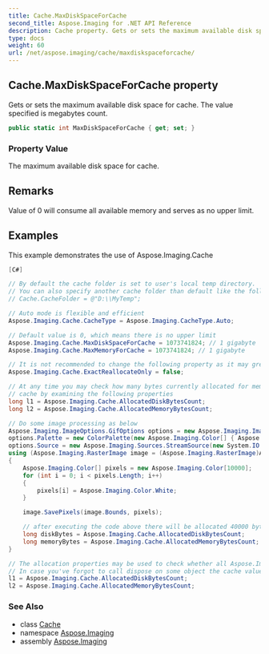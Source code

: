 ```yaml
---
title: Cache.MaxDiskSpaceForCache
second_title: Aspose.Imaging for .NET API Reference
description: Cache property. Gets or sets the maximum available disk space for cache. The value specified is megabytes count
type: docs
weight: 60
url: /net/aspose.imaging/cache/maxdiskspaceforcache/
---
```

## Cache.MaxDiskSpaceForCache property

Gets or sets the maximum available disk space for cache. The value specified is megabytes count.

```csharp
public static int MaxDiskSpaceForCache { get; set; }
```

### Property Value

The maximum available disk space for cache.

## Remarks

Value of 0 will consume all available memory and serves as no upper limit.

## Examples

This example demonstrates the use of Aspose.Imaging.Cache

```csharp
[C#]

// By default the cache folder is set to user's local temp directory.
// You can also specify another cache folder than default like the following:
// Cache.CacheFolder = @"D:\\MyTemp";

// Auto mode is flexible and efficient
Aspose.Imaging.Cache.CacheType = Aspose.Imaging.CacheType.Auto;

// Default value is 0, which means there is no upper limit
Aspose.Imaging.Cache.MaxDiskSpaceForCache = 1073741824; // 1 gigabyte
Aspose.Imaging.Cache.MaxMemoryForCache = 1073741824; // 1 gigabyte

// It is not recommended to change the following property as it may greatly affect the performance
Aspose.Imaging.Cache.ExactReallocateOnly = false;

// At any time you may check how many bytes currently allocated for memory or disk 
// cache by examining the following properties
long l1 = Aspose.Imaging.Cache.AllocatedDiskBytesCount;
long l2 = Aspose.Imaging.Cache.AllocatedMemoryBytesCount;

// Do some image processing as below
Aspose.Imaging.ImageOptions.GifOptions options = new Aspose.Imaging.ImageOptions.GifOptions();
options.Palette = new ColorPalette(new Aspose.Imaging.Color[] { Aspose.Imaging.Color.Red, Aspose.Imaging.Color.Blue, Aspose.Imaging.Color.Black, Aspose.Imaging.Color.White });
options.Source = new Aspose.Imaging.Sources.StreamSource(new System.IO.MemoryStream(), true);
using (Aspose.Imaging.RasterImage image = (Aspose.Imaging.RasterImage)Aspose.Imaging.Image.Create(options, 100, 100))
{
    Aspose.Imaging.Color[] pixels = new Aspose.Imaging.Color[10000];
    for (int i = 0; i < pixels.Length; i++)
    {
        pixels[i] = Aspose.Imaging.Color.White;
    }

    image.SavePixels(image.Bounds, pixels);

    // after executing the code above there will be allocated 40000 bytes in-memory.
    long diskBytes = Aspose.Imaging.Cache.AllocatedDiskBytesCount;
    long memoryBytes = Aspose.Imaging.Cache.AllocatedMemoryBytesCount;
}

// The allocation properties may be used to check whether all Aspose.Imaging objects were properly disposed.
// In case you've forgot to call dispose on some object the cache values will be different than 0.            
l1 = Aspose.Imaging.Cache.AllocatedDiskBytesCount;
l2 = Aspose.Imaging.Cache.AllocatedMemoryBytesCount;
```

### See Also

* class [Cache](../)
* namespace [Aspose.Imaging](../../cache/)
* assembly [Aspose.Imaging](../../../)


